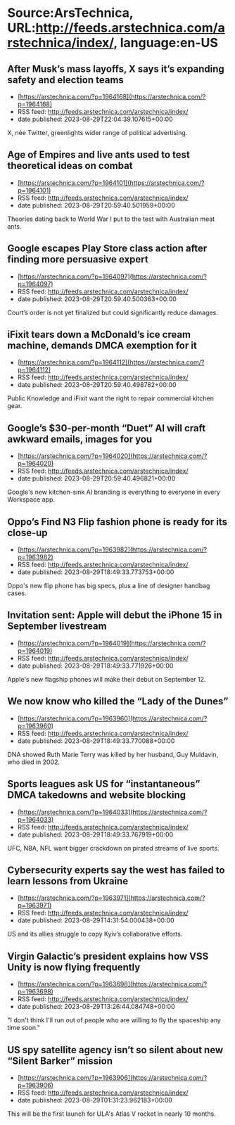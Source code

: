 # Source:ArsTechnica, URL:http://feeds.arstechnica.com/arstechnica/index/, language:en-US

## After Musk’s mass layoffs, X says it’s expanding safety and election teams
 - [https://arstechnica.com/?p=1964168](https://arstechnica.com/?p=1964168)
 - RSS feed: http://feeds.arstechnica.com/arstechnica/index/
 - date published: 2023-08-29T22:04:39.107615+00:00

X, née Twitter, greenlights wider range of political advertising.

## Age of Empires and live ants used to test theoretical ideas on combat
 - [https://arstechnica.com/?p=1964101](https://arstechnica.com/?p=1964101)
 - RSS feed: http://feeds.arstechnica.com/arstechnica/index/
 - date published: 2023-08-29T20:59:40.501959+00:00

Theories dating back to World War I put to the test with Australian meat ants.

## Google escapes Play Store class action after finding more persuasive expert
 - [https://arstechnica.com/?p=1964097](https://arstechnica.com/?p=1964097)
 - RSS feed: http://feeds.arstechnica.com/arstechnica/index/
 - date published: 2023-08-29T20:59:40.500363+00:00

Court’s order is not yet finalized but could significantly reduce damages.

## iFixit tears down a McDonald’s ice cream machine, demands DMCA exemption for it
 - [https://arstechnica.com/?p=1964112](https://arstechnica.com/?p=1964112)
 - RSS feed: http://feeds.arstechnica.com/arstechnica/index/
 - date published: 2023-08-29T20:59:40.498782+00:00

Public Knowledge and iFixit want the right to repair commercial kitchen gear.

## Google’s $30-per-month “Duet” AI will craft awkward emails, images for you
 - [https://arstechnica.com/?p=1964020](https://arstechnica.com/?p=1964020)
 - RSS feed: http://feeds.arstechnica.com/arstechnica/index/
 - date published: 2023-08-29T20:59:40.496821+00:00

Google's new kitchen-sink AI branding is everything to everyone in every Workspace app.

## Oppo’s Find N3 Flip fashion phone is ready for its close-up
 - [https://arstechnica.com/?p=1963982](https://arstechnica.com/?p=1963982)
 - RSS feed: http://feeds.arstechnica.com/arstechnica/index/
 - date published: 2023-08-29T18:49:33.773753+00:00

Oppo's new flip phone has big specs, plus a line of designer handbag cases.

## Invitation sent: Apple will debut the iPhone 15 in September livestream
 - [https://arstechnica.com/?p=1964019](https://arstechnica.com/?p=1964019)
 - RSS feed: http://feeds.arstechnica.com/arstechnica/index/
 - date published: 2023-08-29T18:49:33.771926+00:00

Apple's new flagship phones will make their debut on September 12.

## We now know who killed the “Lady of the Dunes”
 - [https://arstechnica.com/?p=1963960](https://arstechnica.com/?p=1963960)
 - RSS feed: http://feeds.arstechnica.com/arstechnica/index/
 - date published: 2023-08-29T18:49:33.770088+00:00

DNA showed Ruth Marie Terry was killed by her husband, Guy Muldavin, who died in 2002.

## Sports leagues ask US for “instantaneous” DMCA takedowns and website blocking
 - [https://arstechnica.com/?p=1964033](https://arstechnica.com/?p=1964033)
 - RSS feed: http://feeds.arstechnica.com/arstechnica/index/
 - date published: 2023-08-29T18:49:33.767919+00:00

UFC, NBA, NFL want bigger crackdown on pirated streams of live sports.

## Cybersecurity experts say the west has failed to learn lessons from Ukraine
 - [https://arstechnica.com/?p=1963971](https://arstechnica.com/?p=1963971)
 - RSS feed: http://feeds.arstechnica.com/arstechnica/index/
 - date published: 2023-08-29T14:31:54.000438+00:00

US and its allies struggle to copy Kyiv’s collaborative efforts.

## Virgin Galactic’s president explains how VSS Unity is now flying frequently
 - [https://arstechnica.com/?p=1963698](https://arstechnica.com/?p=1963698)
 - RSS feed: http://feeds.arstechnica.com/arstechnica/index/
 - date published: 2023-08-29T13:26:44.084748+00:00

"I don't think I'll run out of people who are willing to fly the spaceship any time soon."

## US spy satellite agency isn’t so silent about new “Silent Barker” mission
 - [https://arstechnica.com/?p=1963906](https://arstechnica.com/?p=1963906)
 - RSS feed: http://feeds.arstechnica.com/arstechnica/index/
 - date published: 2023-08-29T01:31:23.962183+00:00

This will be the first launch for ULA's Atlas V rocket in nearly 10 months.


